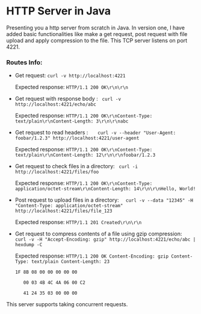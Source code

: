 
# HTTP Server in Java

Presenting you a http server from scratch in Java. In version one, I have added basic functionalities like make a get request, post request with file upload and apply compression to the file. This TCP server listens on port 4221.

### Routes Info:
- Get request: ``` curl -v http://localhost:4221 ``` 
    
    Expected response: ``` HTTP/1.1 200 OK\r\n\r\n ```

- Get request with response body : ```  curl -v http://localhost:4221/echo/abc ``` 
    
    Expected response: ``` HTTP/1.1 200 OK\r\nContent-Type: text/plain\r\nContent-Length: 3\r\n\r\nabc ```

- Get request to read headers : ```   curl -v --header "User-Agent: foobar/1.2.3" http://localhost:4221/user-agent``` 
    
    Expected response: ``` HTTP/1.1 200 OK\r\nContent-Type: text/plain\r\nContent-Length: 12\r\n\r\nfoobar/1.2.3 ```

- Get request to check files in a directory: ```  curl -i http://localhost:4221/files/foo ``` 
    
    Expected response: ``` HTTP/1.1 200 OK\r\nContent-Type: application/octet-stream\r\nContent-Length: 14\r\n\r\nHello, World! ```

- Post request to upload files in a directory: ```   curl -v --data "12345" -H "Content-Type: application/octet-stream" http://localhost:4221/files/file_123 ``` 
    
    Expected response: ```HTTP/1.1 201 Created\r\n\r\n ```

- Get request to compress contents of a file using gzip compression: ```   curl -v -H "Accept-Encoding: gzip" http://localhost:4221/echo/abc | hexdump -C ``` 
    
    Expected response: ```HTTP/1.1 200 OK
    Content-Encoding: gzip
    Content-Type: text/plain
    Content-Length: 23 ```

    ``` 1F 8B 08 00 00 00 00 00 ``` 

    ```    00 03 4B 4C 4A 06 00 C2 ```

    ```    41 24 35 03 00 00 00 ```

This server supports taking concurrent requests.

